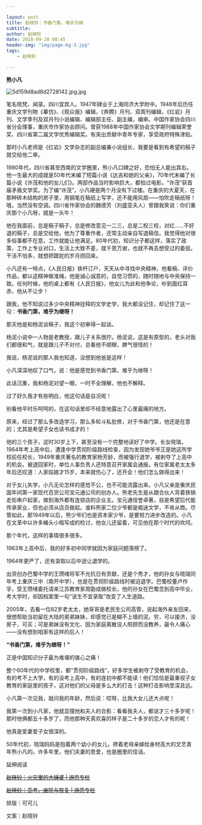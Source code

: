 ```yaml
---

layout: post
title: 赵晓铃：书香门第，难乎为继
subtitle:
author: 赵晓铃
date: 2018-09-28 08:45
header-img: "img/page-bg-3.jpg"
tags:
    - 赵晓铃

---
```


**熊小凡**

![5d159d8ad8d2728142.jpg.jpg](https://i.loli.net/2019/06/28/5d159d8ad8d2728142.jpg)

笔名晓梵、闻录。四川宜宾人。1947年肄业于上海同济大学附中。1948年后历任重庆文学刊物《摹仿》、《观众报》编辑，《奔腾》月刊、双周刊编辑，《红岩》月刊、文学季刊及双月刊小说编辑、编辑部主任、副主编，编审。中国作家协会四川省分会理事，重庆市作家协会顾问。曾获1988年中国作家协会文学期刊编辑荣誉奖、四川省第二届文学优秀编辑奖。有突出贡献中青年专家，享受政府特殊津贴。

那时小凡老师是《红岩》文学杂志的副总编兼小说组长，我要是看到有希望的稿子就交给他二审。

1980年代，四川省甚至西南的文学圈里，熊小凡口碑之好，恐怕无人能出其右。他一生最大的成就是50年代末编了短篇小说《达吉和她的父亲》，70年代末编了长篇小说《许茂和他的女儿们》。两部作品当时影响巨大，都拍过电影。“许茂”获首届矛盾文学奖。为了编“许茂”，小凡硬是两个月没有下过楼。在重庆的大夏天，在那种砖木结构的房子里，用钢笔在稿纸上写字，还不能用风扇——怕吹走稿纸呀！哦，当然没有空调。四川省作家协会的魏德芳（刘盛亚夫人）曾跟我笑说：你们重庆那个小凡呀，就是一头牛！

他在我面前，总是稿子稿子，总是修改意见一二三，总是二校三校，对红……不好退的稿子，总是交给他，他为了尊重作者，还常主动亲自写退稿信。我觉得他对很多俗事都不在意，工作就能让他满足。80年代初，知识分子都这样，落实了政策，工作上专业对口，生活上大致不差，就千恩万谢，也就不再去想受过的委屈。干活不怕多，就想把蹉跎的岁月捞回来。

小凡还有一特点，《人民日报》铁杆订户，天天从中寻找中央精神，他看稿、评价作品，都以这精神做准绳，他是诚心诚意的，自觉习惯的，随时随地与中央保持一致。任何时候，他的桌上都有《人民日报》，他女儿为此和他争论，吵到面红耳赤，他从不让步！

跟我，他不知说过多少中央精神铨释的文学史学，我大都没记住，却记住了这一句：**书香门第，难乎为继呀！**

那天他是和杨泥谈稿子，我这个初审得一起谈。

杨泥小说中一人物是老教授，跟儿子关系很拧。杨泥说，这是有原型的，老头对我们都很和气，就是跟儿子不对付，总看他不顺眼，脾气很怪的！

我说，杨泥说的那人我也知道，没想到他爸是这样！

小凡深深地叹了口气，说：他是感觉到书香门第，难乎为继呀！

此话沉重，我和杨泥对望一眼，一时不全理解，他也不解释。

过了好久我才有些明白，他这句话是自况呢！

别看他平时乐呵呵的，在这句话里却不经意地露出了心里最痛的地方。

原来，经过了那么多改造学习，那么多轮斗私批修，对于书香门第，他还是在意的；尤其是希望子女也读书成才的！

他的三个孩子，这时30岁上下，甚至没有一个完整地读好了中学。长女晓瑞，1964年考上高中后，遭逢中学贯彻阶级路线检查，因为发现她爷爷正是她这所学校前任校长，1949年重庆著名的教育家杨芳龄，而被强行退学，被剥夺了上高中的机会。被退回家时，单位人事负责人还特意召开家属会通报。有位家属老太太多年后还叹道：人家姑娘才15岁，本来就伤心了，还开会！他们怎么做得出来！

对于女儿失学，小凡无论怎样的感觉不公，也不可能流露出来。小凡父亲是重庆民国年间第一家现代百货公司宝元通公司的创办人。熊老先生是从跟合伙人背着铁锅走街串户起家，做到海外都有连锁店的企业主。宝元通信誉卓著，自是希望后代能传承家业，但也必须从店员做起。谁料熊家二位少爷都是痴迷文学，不肯从商。尽管如此，那1949年以后，熊少爷们也是资本家少爷，是要努力进步改造的。小凡在文革中以许多蝇头小楷写成的检讨，他女儿还留着，可见他在那个时代的坎坷。

那个年代，这样的事情很多很多。

1963年上高中后，我的好多初中同学就因为家庭问题落榜了。

1964年更严了，还有录取以后中途让退学的。

出资创办巴蜀中学的王瓒绪将军不光抗日有贡献，还是个秀才，他的孙女与晓瑞同年考上重庆三中（南开中学），也是在贯彻阶级路线时被迫退学。巴蜀校董卢作孚，受王瓒绪委托请来江苏教育家周勖成做校长，他的孙女在巴蜀念到高中毕业，考大学时，却因档案里一句“该生不宜录取”改变了人生道路。

2005年，去看一位82岁老太太，她哥哥是老民生公司高管，说起海外亲友回来，很想帮助当初留在大陆的弟弟妹妹，却感觉已是糊不上墙的泥。穷，可以接济，没房子，可买；可是弟妹没有文化、因为家庭离散没人照顾而没教养，最令人痛心——没有想到咱家有这样的后人！

**“书香门第，难乎为继呀！”**

正是中国知识分子最为难堪的锥心之痛！

整个60年代的中学校里，都“贯彻阶级路线”，好多学生被剥夺了受教育的机会，有的考不上大学，有的没考上高中，有的连初中都不能读！他们恰恰是最重视子女教育的家庭里的孩子，这对他们的父母是多么大的打击！这种打击影响至深且远。

小凡第一次见我，就问我的年龄，然后说：哎呀，比我大女儿还大点呢！

我第一次到小凡家，他就显摆他和夫人的合影：看看我夫人，都说才三十多岁呢！那时他俩都五十多岁了，而他那种天真欢喜的样子是二十多岁的恋人才有的呢！

他真是爱妻爱子女很深的。

50年代初，晓瑞妈妈是抱着两个幼小的女儿，搀着老母亲嫁给身材高大的文艺青年熊小凡的。许多年里，他们夫妻的恩爱，也是圈里的佳话。

延伸阅读

~~[赵晓铃：火灾里的大姨婆 | 游思专栏](http://mp.weixin.qq.com/s?__biz=MzI2MDM0MDMwMg==&mid=2247485232&idx=1&sn=0996ea21f9cb827c6c14569fd9d37f6b&chksm=ea6a6811dd1de1071dd9d18719980de8cb0cd12f12e6b6a896e8e9bbb9c6e160ead7567b51bd&scene=21#wechat_redirect)~~

~~[赵晓铃：高考，废除与恢复 | 游思专栏](http://mp.weixin.qq.com/s?__biz=MzI2MDM0MDMwMg==&mid=2247485035&idx=1&sn=129abf9865c52e0a3a1a045471c48ff6&chksm=ea6a694add1de05c8010108f56f97a4b94bfb8feac847253af22473ccb5f05644da14aaaab14&scene=21#wechat_redirect)~~


排版｜可可儿

文案｜赵晓铃
